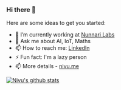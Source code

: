 ### Hi there 👋

Here are some ideas to get you started:

- 🔭 I’m currently working at [Nunnari Labs](http://nunnarilabs.com/)
- 💬 Ask me about AI, IoT, Maths
- 📫 How to reach me: [LinkedIn](https://www.linkedin.com/in/nivu/)
- ⚡ Fun fact: I'm a lazy person
- 📫 More details - [nivu.me](https://nivu.me/)

[![Nivu's github stats](https://github-readme-stats.vercel.app/api?username=nivu&show_icons=true)](https://github.com/anuraghazra/github-readme-stats)

